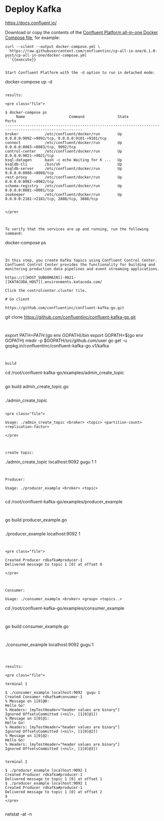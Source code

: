 # Deploy Kafka

https://docs.confluent.io/


Download or copy the contents of the [Confluent Platform all-in-one Docker Compose file](https://docs.confluent.io/platform/current/quickstart/ce-docker-quickstart.html?utm_medium=sem&utm_source=google&utm_campaign=ch.sem_br.nonbrand_tp.prs_tgt.kafka_mt.mbm_rgn.namer_lng.eng_dv.all&utm_term=%2Bkafka%20%2Bdocker&creative=&device=c&placement=&gclid=Cj0KCQjwi7yCBhDJARIsAMWFScOdVPN4G23xe5z_MRhnQ78ZtyC1SADqb7zWLxvTUwMc1S8mvcmM-74aAtAKEALw_wcB), for example:

```
curl --silent --output docker-compose.yml \
  https://raw.githubusercontent.com/confluentinc/cp-all-in-one/6.1.0-post/cp-all-in-one/docker-compose.yml
```{{execute}}


Start Confluent Platform with the -d option to run in detached mode:

```
docker-compose up -d
```{{execute}}

results:

<pre class="file">

$ docker-compose ps
     Name                    Command               State                       Ports                     
---------------------------------------------------------------------------------------------------------
broker            /etc/confluent/docker/run        Up      0.0.0.0:9092->9092/tcp, 0.0.0.0:9101->9101/tcp
connect           /etc/confluent/docker/run        Up      0.0.0.0:8083->8083/tcp, 9092/tcp              
control-center    /etc/confluent/docker/run        Up      0.0.0.0:9021->9021/tcp                        
ksql-datagen      bash -c echo Waiting for K ...   Up                                                    
ksqldb-cli        /bin/sh                          Up                                                    
ksqldb-server     /etc/confluent/docker/run        Up      0.0.0.0:8088->8088/tcp                        
rest-proxy        /etc/confluent/docker/run        Up      0.0.0.0:8082->8082/tcp                        
schema-registry   /etc/confluent/docker/run        Up      0.0.0.0:8081->8081/tcp                        
zookeeper         /etc/confluent/docker/run        Up      0.0.0.0:2181->2181/tcp, 2888/tcp, 3888/tcp 


</pre>



To verify that the services are up and running, run the following command:

```
docker-compose ps
```{{execute}}


In this step, you create Kafka topics using Confluent Control Center. Confluent Control Center provides the functionality for building and monitoring production data pipelines and event streaming applications.

https://[[HOST_SUBDOMAIN]]-9021-[[KATACODA_HOST]].environments.katacoda.com/

Click the controlcenter.cluster tile.

# Go client

https://github.com/confluentinc/confluent-kafka-go.git

```
git clone https://github.com/confluentinc/confluent-kafka-go.git
```{{execute}}


```
export PATH=$PATH:$(go env GOPATH)/bin
export GOPATH=$(go env GOPATH)
mkdir -p $GOPATH/src/github.com/user
go get -u gopkg.in/confluentinc/confluent-kafka-go.v1/kafka
```{{execute}}


build
```
cd /root/confluent-kafka-go/examples/admin_create_topic
```{{execute}}

```
go build admin_create_topic.go 
```{{execute}}

```
./admin_create_topic 
```{{execute}}

<pre class="file">

Usage: ./admin_create_topic <broker> <topic> <partition-count> <replication-factor>

</pre>



create topic:

```
./admin_create_topic localhost:9092 gugu 1 1

```{{execute}}


Producer:

Usage: ./producer_example <broker> <topic>


```
cd /root/confluent-kafka-go/examples/producer_example
```{{execute}}


```
go build producer_example.go 
```{{execute}}

```
./producer_example localhost:9092 1 
```{{execute}}


<pre class="file">

Created Producer rdkafka#producer-1
Delivered message to topic 1 [0] at offset 0

</pre>



Consumer:

Usage: ./consumer_example <broker> <group> <topics..>

```
cd /root/confluent-kafka-go/examples/consumer_example
```{{execute}}


```
go build consumer_example.go 
```{{execute}}


```
./consumer_example localhost:9092  gugu 1
```{{execute}}



results:

<pre class="file">

terminal 1

$ ./consumer_example localhost:9092  gugu 1
Created Consumer rdkafka#consumer-1
% Message on 1[0]@0:
Hello Go!
% Headers: [myTestHeader="header values are binary"]
Ignored OffsetsCommitted (<nil>, [1[0]@1])
% Message on 1[0]@1:
Hello Go!
% Headers: [myTestHeader="header values are binary"]
Ignored OffsetsCommitted (<nil>, [1[0]@2])
% Message on 1[0]@2:
Hello Go!
% Headers: [myTestHeader="header values are binary"]
Ignored OffsetsCommitted (<nil>, [1[0]@3])


terminal 2

$ ./producer_example localhost:9092 1
Created Producer rdkafka#producer-1
Delivered message to topic 1 [0] at offset 1
$ ./producer_example localhost:9092 1
Created Producer rdkafka#producer-1
Delivered message to topic 1 [0] at offset 2
$ 
</pre>


```
netstat -at -n
```{{execute}}